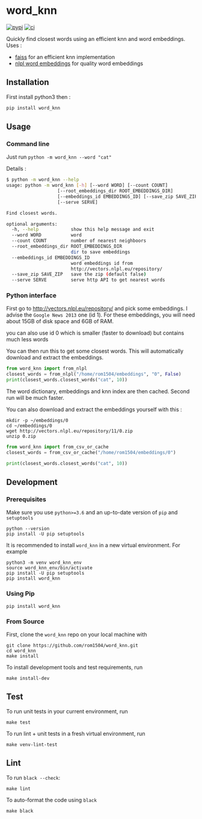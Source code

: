 # word_knn
[![pypi](https://img.shields.io/pypi/v/word_knn.svg)](https://pypi.python.org/pypi/word_knn)
[![ci](https://github.com/rom1504/word_knn/workflows/Continuous%20integration/badge.svg)](https://github.com/rom1504/word_knn/actions?query=workflow%3A%22Continuous+integration%22)

Quickly find closest words using an efficient knn and word embeddings. Uses :
* [faiss](https://github.com/facebookresearch/faiss) for an efficient knn implementation
* [nlpl word embeddings](http://vectors.nlpl.eu/repository/) for quality word embeddings

## Installation

First install python3
then :

```bash
pip install word_knn
```

## Usage

### Command line

Just run `python -m word_knn --word "cat"`

Details :
```bash
$ python -m word_knn --help
usage: python -m word_knn [-h] [--word WORD] [--count COUNT]
                   [--root_embeddings_dir ROOT_EMBEDDINGS_DIR]
                   [--embeddings_id EMBEDDINGS_ID] [--save_zip SAVE_ZIP]
                   [--serve SERVE]

Find closest words.

optional arguments:
  -h, --help            show this help message and exit
  --word WORD           word
  --count COUNT         number of nearest neighboors
  --root_embeddings_dir ROOT_EMBEDDINGS_DIR
                        dir to save embeddings
  --embeddings_id EMBEDDINGS_ID
                        word embeddings id from
                        http://vectors.nlpl.eu/repository/
  --save_zip SAVE_ZIP   save the zip (default false)
  --serve SERVE         serve http API to get nearest words
```

### Python interface

First go to http://vectors.nlpl.eu/repository/ and pick some embeddings.
I advise the `Google News 2013` one (id 1).
For these embeddings, you will need about 15GB of disk space and 6GB of RAM.

you can also use id 0 which is smaller
(faster to download) but contains much less words

You can then run this to get some closest words. This will automatically download and extract the embeddings.
```python
from word_knn import from_nlpl
closest_words = from_nlpl("/home/rom1504/embeddings", "0", False)
print(closest_words.closest_words("cat", 10))
```
The word dictionary, embeddings and knn index are then cached. Second run will be much faster.


You can also download and extract the embeddings yourself with this :
```
mkdir -p ~/embeddings/0
cd ~/embeddings/0
wget http://vectors.nlpl.eu/repository/11/0.zip
unzip 0.zip
```
```python
from word_knn import from_csv_or_cache
closest_words = from_csv_or_cache("/home/rom1504/embeddings/0")

print(closest_words.closest_words("cat", 10))
```

## Development

### Prerequisites

Make sure you use `python>=3.6` and an up-to-date version of `pip` and
`setuptools`

    python --version
    pip install -U pip setuptools

It is recommended to install `word_knn` in a new virtual environment. For
example

    python3 -m venv word_knn_env
    source word_knn_env/bin/activate
    pip install -U pip setuptools
    pip install word_knn

### Using Pip

    pip install word_knn

### From Source

First, clone the `word_knn` repo on your local machine with

    git clone https://github.com/rom1504/word_knn.git
    cd word_knn
    make install

To install development tools and test requirements, run

    make install-dev

## Test

To run unit tests in your current environment, run

    make test

To run lint + unit tests in a fresh virtual environment,
run

    make venv-lint-test

## Lint

To run `black --check`:

    make lint

To auto-format the code using `black`

    make black
